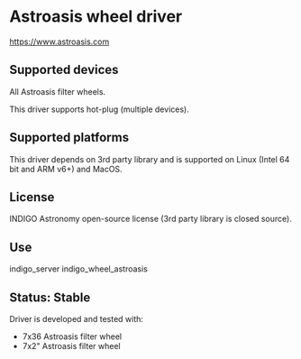 # Astroasis wheel driver

https://www.astroasis.com

## Supported devices

All Astroasis filter wheels.

This driver supports hot-plug (multiple devices).

## Supported platforms

This driver depends on 3rd party library and is supported on Linux (Intel 64 bit and ARM v6+) and MacOS.

## License

INDIGO Astronomy open-source license (3rd party library is closed source).

## Use

indigo_server indigo_wheel_astroasis

## Status: Stable

Driver is developed and tested with:
* 7x36 Astroasis filter wheel
* 7x2" Astroasis filter wheel
